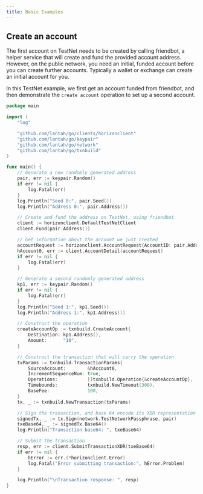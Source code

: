 ```yaml
---
title: Basic Examples
---
```


## Create an account

The first account on TestNet needs to be created by calling friendbot, a helper service that will create and fund the
provided account address. However, on the public network, you need an initial, funded account before you can create further accounts. Typically a wallet or exchange can create an initial account for you.

In this TestNet example, we first get an account funded from friendbot, and then demonstrate the `create account`
operation to set up a second account.

```go
package main

import (
	"log"

	"github.com/lantah/go/clients/horizonclient"
	"github.com/lantah/go/keypair"
	"github.com/lantah/go/network"
	"github.com/lantah/go/txnbuild"
)

func main() {
	// Generate a new randomly generated address
	pair, err := keypair.Random()
	if err != nil {
		log.Fatal(err)
	}
	log.Println("Seed 0:", pair.Seed())
	log.Println("Address 0:", pair.Address())

	// Create and fund the address on TestNet, using friendbot
	client := horizonclient.DefaultTestNetClient
	client.Fund(pair.Address())

	// Get information about the account we just created
	accountRequest := horizonclient.AccountRequest{AccountID: pair.Address()}
	hAccount0, err := client.AccountDetail(accountRequest)
	if err != nil {
		log.Fatal(err)
	}

	// Generate a second randomly generated address
	kp1, err := keypair.Random()
	if err != nil {
		log.Fatal(err)
	}
	log.Println("Seed 1:", kp1.Seed())
	log.Println("Address 1:", kp1.Address())

	// Construct the operation
	createAccountOp := txnbuild.CreateAccount{
		Destination: kp1.Address(),
		Amount:      "10",
	}

	// Construct the transaction that will carry the operation
	txParams := txnbuild.TransactionParams{
		SourceAccount:        &hAccount0,
		IncrementSequenceNum: true,
		Operations:           []txnbuild.Operation{&createAccountOp},
		Timebounds:           txnbuild.NewTimeout(300),
		BaseFee:              100,
	}
	tx, _ := txnbuild.NewTransaction(txParams)

	// Sign the transaction, and base 64 encode its XDR representation
	signedTx, _ := tx.Sign(network.TestNetworkPassphrase, pair)
	txeBase64, _ := signedTx.Base64()
	log.Println("Transaction base64: ", txeBase64)

	// Submit the transaction
	resp, err := client.SubmitTransactionXDR(txeBase64)
	if err != nil {
		hError := err.(*horizonclient.Error)
		log.Fatal("Error submitting transaction:", hError.Problem)
	}

	log.Println("\nTransaction response: ", resp)
}

```
